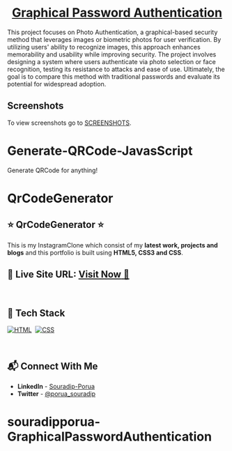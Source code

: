 <h1 align="center"><a href="https://graphical-auth-client.vercel.app/">Graphical Password Authentication</a></h1>





This project focuses on Photo Authentication, a graphical-based security method that leverages images or biometric photos for user verification. By utilizing users' ability to recognize images, this approach enhances memorability and usability while improving security. The project involves designing a system where users authenticate via photo selection or face recognition, testing its resistance to attacks and ease of use. Ultimately, the goal is to compare this method with traditional passwords and evaluate its potential for widespread adoption.
## Screenshots
To view screenshots go to <a href="https://github.com/prathamesh-a/graphical-password-authentication/blob/main/SCREENSHOTS.md">SCREENSHOTS</a>.




# Generate-QRCode-JavasScript
 Generate QRCode for anything!
# QrCodeGenerator
## ⭐ QrCodeGenerator ⭐

This is my InstagramClone which consist of my **latest work, projects and blogs** and this portfolio is built using **HTML5, CSS3 and  CSS**.

## 📌 **Live Site URL:** <a href="https://souradipporua.github.io/QrCodeGenerator/">**Visit Now** 🚀</a>

<br>

## 📌 Tech Stack

[![HTML](https://img.shields.io/badge/html5%20-%23E34F26.svg?&style=for-the-badge&logo=html5&logoColor=white)](https://github.com/souradipporua)&nbsp;
[![CSS](https://img.shields.io/badge/css3%20-%231572B6.svg?&style=for-the-badge&logo=css3&logoColor=white)](https://github.com/Souradipporua)&nbsp;


<br>

## 📬 Connect With Me

- **LinkedIn** - [Souradip-Porua](https://www.linkedin.com/in/souradip-porua-a49599192/)
- **Twitter** - [@porua_souradip](https://twitter.com/porua_souradip)

# souradipporua-GraphicalPasswordAuthentication

